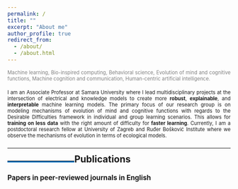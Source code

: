 ```yaml
---
permalink: /
title: ""
excerpt: "About me"
author_profile: true
redirect_from: 
  - /about/
  - /about.html
---
```



<div style ="text-align: justify;">
<span style ="color:gray; font-size:80%; ">
Machine learning, Bio-inspired computing, Behavioral science, Evolution of mind and cognitive functions, Machine cognition and communication, Human-centric artificial intelligence. 
</span><br><br>

<span style ="font-size:80%; ">
I am an Associate Professor at Samara University where I lead multidisciplinary projects at the intersection of electrical and knowledge models to create more <strong>robust</strong>, <strong>explainable</strong>, and <strong>interpretable</strong>  machine learning models. The primary focus of our research group is on modeling mechanisms of evolution of mind and cognitive functions with regards to the Desirable Difficulties  framework in individual and group learning scenarios. This allows for <strong>training on less data</strong> with the right amount of difficulty for <strong>faster learning</strong>. Currently, I am a postdoctoral research fellow at University of Zagreb and Ruđer Bošković Institute where we observe the mechanisms of evolution in terms of ecological models.  
</span>
</div>



        

        

<hr style="clear: none; position: relative; top: 0.5em;">

<p style="float:left;">
    <hr style="float:left; border-bottom: 3px solid #0070bc; width: 30%; clear: none; position: relative; top: 0.5em;"/>
</p>

<h4>
<a name="publications"></a>
<div style="font-size:150%; ">
    Publications
</div>
</h4> 


<h4>
<div style="font-size:110%; ">
    Papers in peer-reviewed journals in English
</div>
</h4> 



